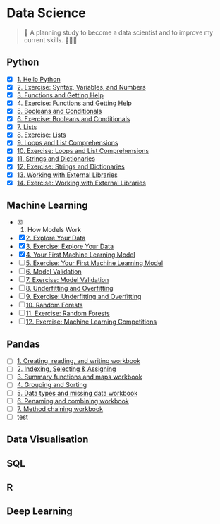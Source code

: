 # Data Science
>  🐍 A planning study to become a data scientist and to improve my current skills. 🤘🏼🌻 

## Python
- [x] [1. Hello Python](/learning/python/hello-python.ipynb)
- [x] [2. Exercise: Syntax, Variables, and Numbers](/learning/python/syntax-variables-numbers.ipynb)
- [x] [3. Functions and Getting Help](/learning/python/functions.ipynb)
- [x] [4. Exercise: Functions and Getting Help](/learning/python/exercise-functions.ipynb)
- [x] [5. Booleans and Conditionals](/learning/python/booleans-and-conditionals.ipynb)
- [x] [6. Exercise: Booleans and Conditionals](/learning/python/exercise-booleans-and-conditionals.ipynb)
- [x] [7. Lists](/learning/python/lists.ipynb)
- [x] [8. Exercise: Lists](/learning/python/exercise-lists.ipynb)
- [x] [9. Loops and List Comprehensions](/learning/python/loops.ipynb)
- [x] [10. Exercise: Loops and List Comprehensions](/learning/python/exercise-loops.ipynb)
- [x] [11. Strings and Dictionaries](/learning/python/strings-and-dictionaries.ipynb)
- [x] [12. Exercise: Strings and Dictionaries](/learning/python/exercise-strings-dictionaries.ipynb)
- [x] [13. Working with External Libraries](/learning/python/working-with-external-libraries.ipynb)
- [x] [14. Exercise: Working with External Libraries](#)

## Machine Learning
- [x] 1. How Models Work
- [x] [2. Explore Your Data](/learning/marchine-learning/explore-your-data.ipynb)
- [x] [3. Exercise: Explore Your Data](/learning/marchine-learning/exercise-explore-your-data.ipynb)
- [x] [4. Your First Machine Learning Model](/learning/marchine-learning/your-first-machine-learning-model.ipynb)
- [ ] [5. Exercise: Your First Machine Learning Model](/learning/marchine-learning/exercise-your-first-machine-learning-model.ipynb)
- [ ] [6. Model Validation](#)
- [ ] [7. Exercise: Model Validation](#)
- [ ] [8. Underfitting and Overfitting](#)
- [ ] [9. Exercise: Underfitting and Overfitting](#)
- [ ] [10. Random Forests](#)
- [ ] [11. Exercise: Random Forests](#)
- [ ] [12. Exercise: Machine Learning Competitions](#)

## Pandas
- [ ] [1. Creating, reading, and writing workbook](#)
- [ ] [2. Indexing, Selecting & Assigning](#)
- [ ] [3. Summary functions and maps workbook](#)
- [ ] [4. Grouping and Sorting](#)
- [ ] [5. Data types and missing data workbook](#)
- [ ] [6. Renaming and combining workbook](#)
- [ ] [7. Method chaining workbook](#)
- [ ] [test](#)

## Data Visualisation
## SQL
## R
## Deep Learning

